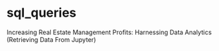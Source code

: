 # sql_queries
Increasing Real Estate Management Profits: Harnessing Data Analytics (Retrieving Data From Jupyter)
